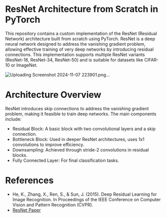 # ResNet Architecture from Scratch in PyTorch

This repository contains a custom implementation of the ResNet (Residual Network) architecture built from scratch using PyTorch. ResNet is a deep neural network designed to address the vanishing gradient problem, allowing effective training of very deep networks by introducing residual connections. This implementation supports multiple ResNet variants (ResNet-18, ResNet-34, ResNet-50) and is suitable for datasets like CIFAR-10 or ImageNet.

![Uploading Screenshot 2024-11-07 223901.png…]()




# Architecture Overview
ResNet introduces skip connections to address the vanishing gradient problem, making it feasible to train deep networks. The main components include:

- Residual Block: A basic block with two convolutional layers and a skip connection.
- Bottleneck Block: Used in deeper ResNet architectures, uses 1x1 convolutions to improve efficiency.
- Downsampling: Achieved through stride-2 convolutions in residual blocks.
- Fully Connected Layer: For final classification tasks.
  
# References
- He, K., Zhang, X., Ren, S., & Sun, J. (2015). Deep Residual Learning for Image Recognition. In Proceedings of the IEEE Conference on Computer Vision and Pattern Recognition (CVPR).
- [ResNet Paper](https://arxiv.org/abs/1512.03385)
